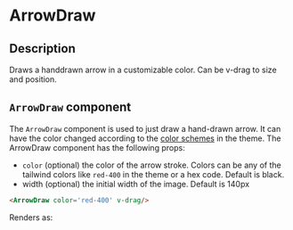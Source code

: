 # ArrowDraw

## Description

Draws a handdrawn arrow in a customizable color. Can be v-drag to size and position.

## `ArrowDraw` component

The `ArrowDraw` component is used to just draw a hand-drawn arrow. It can have the color
changed according to the [color schemes](/colors) in the theme. The ArrowDraw component has the following props:

- `color` (optional) the color of the arrow stroke. Colors can be any of the tailwind colors like `red-400` in the theme or a hex code. Default is black.
- width (optional) the initial width of the image. Default is 140px

```md
<ArrowDraw color='red-400' v-drag/>
```

Renders as:

<ArrowDraw color='red-400' />
